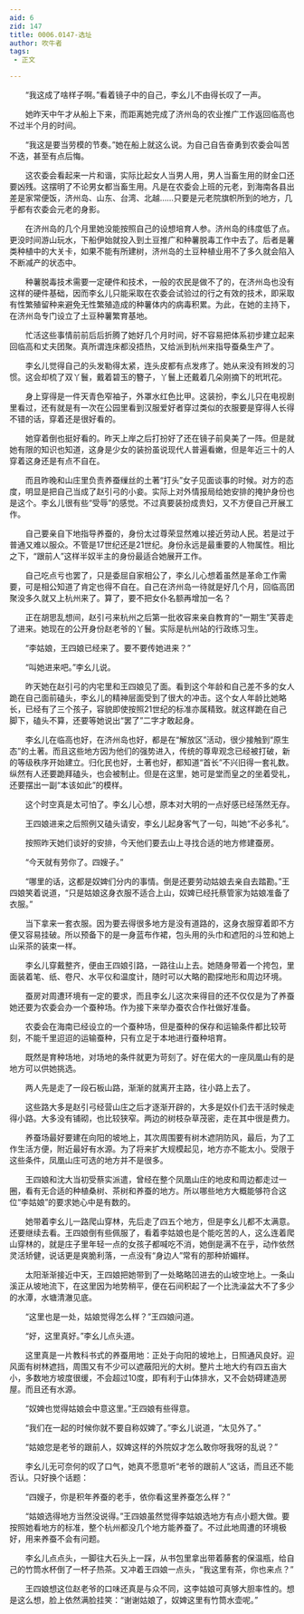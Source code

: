 ```yaml
---
aid: 6
zid: 147
title: 0006.0147-选址
author: 吹牛者
tags: 
 - 正文

---
```




　　“我这成了啥样子啊。”看着镜子中的自己，李幺儿不由得长叹了一声。

　　她昨天中午才从船上下来，而距离她完成了济州岛的农业推广工作返回临高也不过半个月的时间。

　　“我这是要当劳模的节奏。”她在船上就这么说。为自己自告奋勇到农委会叫苦不迭，甚至有点后悔。

　　这农委会看起来一片和谐，实际比起女人当男人用，男人当畜生用的财金口还要凶残。这摆明了不论男女都当畜生用。凡是在农委会上班的元老，到海南各县出差是家常便饭，济州岛、山东、台湾、北越……只要是元老院旗帜所到的地方，几乎都有农委会元老的身影。

　　在济州岛的几个月里她没能按照自己的设想培育人参。济州岛的纬度低了点。更没时间游山玩水，下船伊始就投入到土豆推广和种薯脱毒工作中去了。后者是薯类种植中的大关卡，如果不能有所建树，济州岛的土豆种植业用不了多久就会陷入不断减产的状态中。

　　种薯脱毒技术需要一定硬件和技术，一般的农民是做不了的，在济州岛也没有这样的硬件基础，因而李幺儿只能采取在农委会试验过的行之有效的技术，即采取有性繁殖留种来避免无性繁殖造成的种薯体内的病毒积累。为此，在她的主持下，在济州岛专门设立了土豆种薯繁育基地。

　　忙活这些事情前前后后折腾了她好几个月时间，好不容易把体系初步建立起来回临高和丈夫团聚。真所谓连床都没捂热，又给派到杭州来指导蚕桑生产了。

　　李幺儿觉得自己的头发勒得太紧，连头皮都有点发疼了。她从来没有辫发的习惯。这会却梳了双丫鬟，戴着碧玉的簪子，丫鬟上还戴着几朵刚摘下的玳玳花。

　　身上穿得是一件天青色窄袖子，外罩水红色比甲。这装扮，李幺儿只在电视剧里看过，还有就是有一次在公园里看到汉服爱好者穿过类似的衣服要是穿得人长得不错的话，穿着还是很好看的。

　　她穿着倒也挺好看的。昨天上岸之后打扮好了还在镜子前臭美了一阵。但是就她有限的知识也知道，这身是少女的装扮虽说现代人普遍看嫩，但是年近三十的人穿着这身还是有点不自在。

　　而且昨晚和山庄里负责养蚕缫丝的土著“打头”女子见面谈事的时候。对方的态度，明显是把自己当成了赵引弓的小妾。实际上对外情报局给她安排的掩护身份也是这个。李幺儿很有些“受辱”的感觉。不过真要装扮成贵妇，又不方便自己开展工作。

　　自己要亲自下地指导养蚕的，身份太过尊荣显然难以接近劳动人民。若是过于普通又难以服众。不管是17世纪还是21世纪。身份永远是最重要的人物属性。相比之下，“跟前人”这样半奴半主的身份最适合她展开工作。

　　自己吃点亏也罢了，只是委屈自家相公了，李幺儿心想着虽然是革命工作需要，可是相公知道了肯定也得不自在。自己在济州岛一待就是好几个月，回临高团聚没多久就又上杭州来了。算了，要不把女仆名额再增加一名？

　　正在胡思乱想间，赵引弓来杭州之后第一批收容来亲自教育的“一期生”芙蓉走了进来。她现在的公开身份赵老爷的丫鬟。实际是杭州站的行政练习生。

　　“李姑娘，王四娘已经来了。要不要传她进来？”

　　“叫她进来吧。”李幺儿说。

　　昨天她在赵引弓的内宅里和王四娘见了面。看到这个年龄和自己差不多的女人跪在自己面前磕头，李幺儿的精神层面受到了很大的冲击。这个女人年龄比她略长，已经有了三个孩子，容貌即使按照21世纪的标准亦属精致。就这样跪在自己脚下，磕头不算，还要等她说出“罢了”二字才敢起身。

　　李幺儿在临高也好，在济州岛也好，都是在“解放区”活动，很少接触到“原生态”的土著。而且这些地方因为他们的强势进入，传统的尊卑观念已经被打破，新的等级秩序开始建立。归化民也好，土著也好，都知道“首长”不兴旧得一套礼数。纵然有人还要跪拜磕头，也会被制止。但是在这里，她可是堂而皇之的坐着受礼，还要摆出一副“本该如此”的模样。

　　这个时空真是太可怕了。李幺儿心想，原本对大明的一点好感已经荡然无存。

　　王四娘进来之后照例又磕头请安，李幺儿起身客气了一句，叫她“不必多礼”。

　　按照昨天她们谈好的安排，今天他们要去山上寻找合适的地方修建蚕房。

　　“今天就有劳你了。四嫂子。”

　　“哪里的话，这都是奴婢们分内的事情。倒是还要劳动姑娘去亲自去踏勘。”王四娘笑着说道，“只是姑娘这身衣服不适合上山，奴婢已经托蔡管家为姑娘准备了衣服。”

　　当下拿来一套衣服。因为要去得很多地方是没有道路的，这身衣服穿着即不方便又容易挂破。所以预备下的是一身蓝布作裙，包头用的头巾和遮阳的斗笠和她上山采茶的装束一样。

　　李幺儿穿戴整齐，便由王四娘引路，一路往山上去。她随身带着一个挎包，里面装着笔、纸、卷尺、水平仪和温度计，随时可以大略的勘探地形和周边环境。

　　蚕房对周遭环境有一定的要求，而且李幺儿这次来得目的还不仅仅是为了养蚕她还要为农委会办一个蚕种场。作为接下来举办蚕农合作社做好准备。

　　农委会在海南已经设立的一个蚕种场，但是蚕种的保存和运输条件都比较苛刻，不能千里迢迢的运输蚕种，只有立足于本地进行蚕种培育。

　　既然是育种场地，对场地的条件就更为苛刻了。好在偌大的一座凤凰山有的是地方可以供她挑选。

　　两人先是走了一段石板山路，渐渐的就离开主路，往小路上去了。

　　这些路大多是赵引弓经营山庄之后才逐渐开辟的，大多是奴仆们去干活时候走得小路。大多没有铺砌，也比较狭窄。两边的树枝杂草茂密，走在其中很是费力。

　　养蚕场最好要建在向阳的坡地上，其次周围要有树木遮阴防风，最后，为了工作生活方便，附近最好有水源。为了将来扩大规模起见，地方亦不能太小。受限于这些条件，凤凰山庄可选的地方并不是很多。

　　王四娘和沈大当初受蔡实派遣，曾经在整个凤凰山庄的地皮和周边都走过一圈，看有无合适的种植桑树、茶树和养蚕的地方。所以哪些地方大概能够符合这位“李姑娘”的要求她心中是有数的。

　　她带着李幺儿一路爬山穿林，先后走了四五个地方，但是李幺儿都不太满意。还要继续去看。王四娘倒有些佩服了，看着李姑娘也是个能吃苦的人，这么连着爬山穿林的，就是庄子里年轻一点的女孩子都喊吃不消，她倒是满不在乎，动作依然灵活矫健，说话更是爽脆利落，一点没有“身边人”常有的那种娇媚样。

　　太阳渐渐接近中天，王四娘把她带到了一处略略凹进去的山坡空地上。一条山溪正从坡地流下，在这里因为地势稍平，便在石间积起了一个比洗澡盆大不了多少的水潭，水塘清澈见底。

　　“这里也是一处，姑娘觉得怎么样？”王四娘问道。

　　“好，这里真好。”李幺儿点头道。

　　这里真是一片教科书式的养蚕用地：正处于向阳的坡地上，日照通风良好。迎风面有树林遮挡，周围又有不少可以遮蔽阳光的大树。整片土地大约有四五亩大小，多数地方坡度很缓，不会超过10度，即有利于山体排水，又不会妨碍建造房屋。而且还有水源。

　　“奴婢也觉得姑娘会中意这里。”王四娘有些得意。

　　“我们在一起的时候你就不要自称奴婢了。”李幺儿说道，“太见外了。”

　　“姑娘您是老爷的跟前人，奴婢这样的外院奴才怎么敢你呀我呀的乱说？”

　　李幺儿无可奈何的叹了口气，她真不愿意听“老爷的跟前人”这话，而且还不能否认。只好换个话题：

　　“四嫂子，你是积年养蚕的老手，依你看这里养蚕怎么样？”

　　“姑娘选得地方当然没说得。”王四娘虽然觉得李姑娘选地方有点小题大做。要按照她看地方的标准，整个杭州都没几个地方能养蚕了。不过此地周遭的环境极好，用来养蚕不会有问题。

　　李幺儿点点头，一脚往大石头上一踩，从书包里拿出带着藤套的保温瓶，给自己的竹筒水杯倒了一杯子热茶。又冲着王四娘一点头，“我这里有茶，你也来点？”

　　王四娘想这位赵老爷的口味还真是与众不同，这李姑娘可真够大胆率性的。想是这么想，脸上依然满脸挂笑：“谢谢姑娘了，奴婢这里有竹筒水壶呢。”


